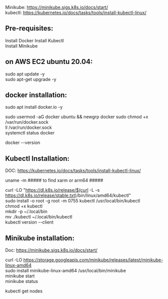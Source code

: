 Minikube: https://minikube.sigs.k8s.io/docs/start/  
kubectl: https://kubernetes.io/docs/tasks/tools/install-kubectl-linux/  

Pre-requisites:    
------------
Install Docker
Install Kubectl  
Install Minikube    
   

on AWS EC2 ubuntu 20.04: 
-----------
sudo apt update -y  
sudo apt-get upgrade -y  

docker installation:   
-------------------
sudo apt install docker.io  -y  

sudo usermod -aG docker ubuntu && newgrp docker 
sudo chmod +x /var/run/docker.sock  
ll /var/run/docker.sock  
systemctl status docker  

docker --version  

Kubectl Installation:   
--------------------  

DOC: https://kubernetes.io/docs/tasks/tools/install-kubectl-linux/  

uname -m  ##### to find xarm or arm64 #####

curl -LO "https://dl.k8s.io/release/$(curl -L -s https://dl.k8s.io/release/stable.txt)/bin/linux/amd64/kubectl"    
sudo install -o root -g root -m 0755 kubectl /usr/local/bin/kubectl    
chmod +x kubectl    
mkdir -p ~/.local/bin    
mv ./kubectl ~/.local/bin/kubectl    
kubectl version --client    

Minikube installation:     
--------------------  
Doc: https://minikube.sigs.k8s.io/docs/start/  

curl -LO https://storage.googleapis.com/minikube/releases/latest/minikube-linux-amd64    
sudo install minikube-linux-amd64 /usr/local/bin/minikube    
minikube start    
minikube status  

kubectl get nodes  

